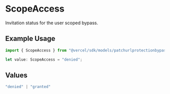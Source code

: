 # ScopeAccess

Invitation status for the user scoped bypass.

## Example Usage

```typescript
import { ScopeAccess } from "@vercel/sdk/models/patchurlprotectionbypassop.js";

let value: ScopeAccess = "denied";
```

## Values

```typescript
"denied" | "granted"
```